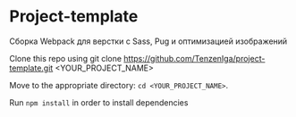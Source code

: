 # Project-template
Сборка Webpack для верстки c Sass, Pug и оптимизацией изображений

Clone this repo using git clone https://github.com/TenzenIga/project-template.git <YOUR_PROJECT_NAME>

Move to the appropriate directory: `cd <YOUR_PROJECT_NAME>`.<br />

Run `npm install` in order to install dependencies<br />
